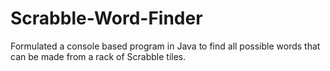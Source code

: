 # Scrabble-Word-Finder
Formulated a console based program in Java to find all possible words that can be made from a rack of Scrabble tiles.
